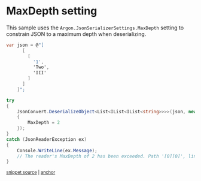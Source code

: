 # MaxDepth setting

This sample uses the `Argon.JsonSerializerSettings.MaxDepth` setting to constrain JSON to a maximum depth when deserializing.

<!-- snippet: MaxDepth -->
<a id='snippet-maxdepth'></a>
```cs
var json = @"[
      [
        [
          '1',
          'Two',
          'III'
        ]
      ]
    ]";

try
{
    JsonConvert.DeserializeObject<List<IList<IList<string>>>>(json, new JsonSerializerSettings
    {
        MaxDepth = 2
    });
}
catch (JsonReaderException ex)
{
    Console.WriteLine(ex.Message);
    // The reader's MaxDepth of 2 has been exceeded. Path '[0][0]', line 3, position 12.
}
```
<sup><a href='/Src/Tests/Documentation/Samples/Serializer/MaxDepth.cs#L35-L58' title='Snippet source file'>snippet source</a> | <a href='#snippet-maxdepth' title='Start of snippet'>anchor</a></sup>
<!-- endSnippet -->
